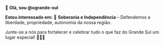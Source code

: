 👋 **Olá, sou @ogrande-sul**

**Estou interessado em:** 🤝 **Soberania e Independência** – Defendemos a liberdade, propriedade, autonomia da nossa região.  

Junte-se a nós para fortalecer e celebrar tudo o que faz do Grande Sul um lugar especial! 🌳🦅✨
